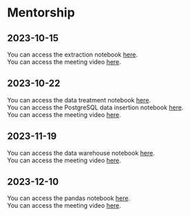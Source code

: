 # Mentorship

## 2023-10-15

You can access the extraction notebook [here](./1.extraction.ipynb).  \
You can access the meeting video [here](https://youtu.be/RdR2by72SvI).


## 2023-10-22

You can access the data treatment notebook [here](./2.treatment.ipynb).  \
You can access the PostgreSQL data insertion notebook [here](./2.postgresql_insert.ipynb).  \
You can access the meeting video [here](https://youtu.be/UUrxxxaE8II).

## 2023-11-19

You can access the data warehouse notebook [here](./3.warehouse.ipynb). \
You can access the meeting video [here](https://www.youtube.com/watch?v=XsQG9dVw30w).

## 2023-12-10

You can access the pandas notebook [here](./4.pandas.ipynb). \
You can access the meeting video [here](https://www.youtube.com/watch?v=DfxPD8zuEis).
